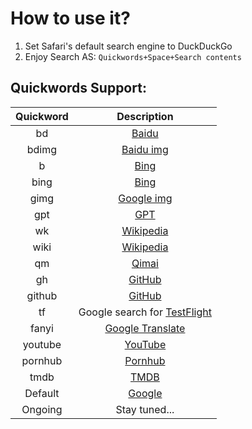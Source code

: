 # How to use it?

1. Set Safari's default search engine to DuckDuckGo
2. Enjoy Search AS: `Quickwords+Space+Search contents`

## Quickwords Support:

| Quickword | Description                          |
|:---------:|:------------------------------------:|
|    bd     | [Baidu](https://www.baidu.com/)      |
|  bdimg    | [Baidu img](https://image.baidu.com/)|
|     b     | [Bing](https://www.bing.com/)        |
|   bing    | [Bing](https://www.bing.com/)        |
|   gimg    | [Google img](https://images.google.com/)|
|   gpt    | [GPT](https://chatgpt.com/)        |
|    wk     | [Wikipedia](https://zh.wikipedia.org/)|
|   wiki    | [Wikipedia](https://zh.wikipedia.org/)|
|    qm     | [Qimai](https://www.qimai.cn/)      |
|    gh     | [GitHub](https://github.com/)        |
|  github   | [GitHub](https://github.com/)        |
|    tf     | Google search for [TestFlight](https://testflight.apple.com/) |
|  fanyi    | [Google Translate](https://translate.google.com/)           |
|  youtube  | [YouTube](https://www.youtube.com/)  |
|  pornhub  | [Pornhub](https://cn.pornhub.com/)   |
|   tmdb    | [TMDB](https://www.themoviedb.org/)  |
|  Default  | [Google](https://www.google.com/)    |
| Ongoing   | Stay tuned...                        |
